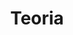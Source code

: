 ---
title: Teoria
description: Classes de Teoria
image:

# Badge style
style:
    background: "#2a9d8f"
    color: "#fff"
---